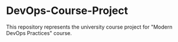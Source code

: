 # DevOps-Course-Project
This repository represents the university course project for "Modern DevOps Practices" course.
